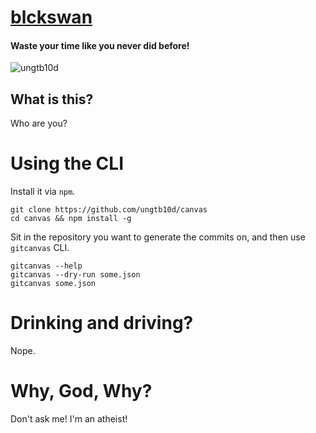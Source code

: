 # [blckswan](http://gitcanvas.herokuapp.com)

#### Waste your time like you never did before!

![ungtb10d](https://github.com/ungtb10d/kunst/raw/master/web/public/img/gitcanvas.png)


## What is this?
Who are you?

# Using the CLI

Install it via `npm`.

```shell
git clone https://github.com/ungtb10d/canvas
cd canvas && npm install -g 
```

Sit in the repository you want to generate the commits on, and then use `gitcanvas` CLI.

```shell
gitcanvas --help
gitcanvas --dry-run some.json
gitcanvas some.json
```

# Drinking and driving?
Nope.

# Why, God, Why?
Don't ask me! I'm an atheist!

